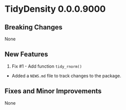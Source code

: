 # TidyDensity 0.0.0.9000

## Breaking Changes
None

## New Features
1. Fix #1 - Add function `tidy_rnorm()`

* Added a `NEWS.md` file to track changes to the package.

## Fixes and Minor Improvements
None
